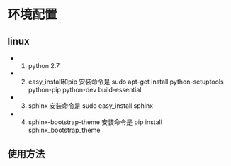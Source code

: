 # 环境配置
## linux
* 1. python 2.7
* 2. easy_install和pip   安装命令是 sudo apt-get install python-setuptools python-pip python-dev build-essential
* 3. sphinx  安装命令是 sudo easy_install sphinx
* 4. sphinx-bootstrap-theme 安装命令是 pip install sphinx_bootstrap_theme

## 使用方法 

